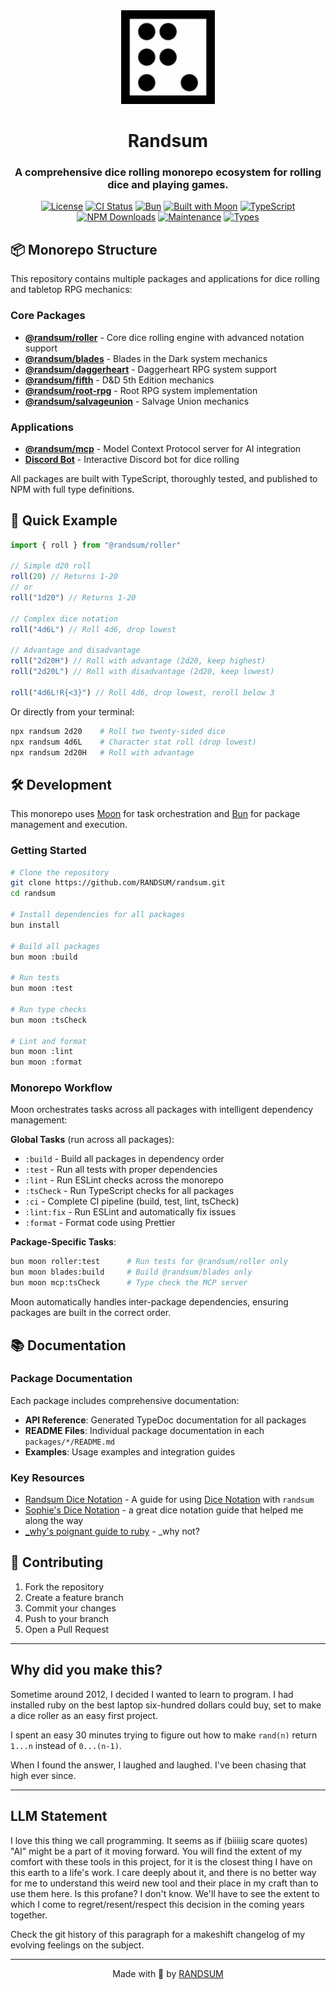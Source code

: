 <div align="center">
  <img width="150" height="150" src="https://raw.githubusercontent.com/RANDSUM/randsum/refs/heads/main/icon.webp" alt="Randsum Logo. A Dotted D6 rolled a 6 with the dots arranged to look like an R.">
  <h1>Randsum</h1>
  <h3>A comprehensive dice rolling monorepo ecosystem for rolling dice and playing games.</h3>

[![License](https://img.shields.io/npm/l/randsum)](https://github.com/RANDSUM/randsum/blob/main/LICENSE)
[![CI Status](https://github.com/RANDSUM/randsum/workflows/CI/badge.svg)](https://github.com/RANDSUM/randsum/actions)
[![Bun](https://img.shields.io/badge/Bun-%23000000.svg?style=flat&logo=bun&logoColor=white)](https://bun.sh)
[![Built with Moon](https://img.shields.io/badge/Built%20with-Moon-blue?style=flat)](https://moonrepo.dev)
[![TypeScript](https://img.shields.io/badge/TypeScript-5.8-blue?logo=typescript)](https://www.typescriptlang.org/)
[![NPM Downloads](https://img.shields.io/npm/dm/@randsum/roller)](https://www.npmjs.com/package/@randsum/roller)
[![Maintenance](https://img.shields.io/badge/Maintained%3F-yes-green.svg)](https://github.com/RANDSUM/randsum/commits/main)
[![Types](https://img.shields.io/badge/Types-included-blue)](https://www.npmjs.com/package/@randsum/roller)

</div>

## 📦 Monorepo Structure

This repository contains multiple packages and applications for dice rolling and tabletop RPG mechanics:

### Core Packages

- **[@randsum/roller](packages/roller)** - Core dice rolling engine with advanced notation support
- **[@randsum/blades](packages/blades)** - Blades in the Dark system mechanics
- **[@randsum/daggerheart](packages/daggerheart)** - Daggerheart RPG system support
- **[@randsum/fifth](packages/fifth)** - D&D 5th Edition mechanics
- **[@randsum/root-rpg](packages/root-rpg)** - Root RPG system implementation
- **[@randsum/salvageunion](packages/salvageunion)** - Salvage Union mechanics

### Applications

- **[@randsum/mcp](apps/mcp)** - Model Context Protocol server for AI integration
- **[Discord Bot](apps/robo)** - Interactive Discord bot for dice rolling

All packages are built with TypeScript, thoroughly tested, and published to NPM with full type definitions.

## 🚀 Quick Example

```typescript
import { roll } from "@randsum/roller"

// Simple d20 roll
roll(20) // Returns 1-20
// or
roll("1d20") // Returns 1-20

// Complex dice notation
roll("4d6L") // Roll 4d6, drop lowest

// Advantage and disadvantage
roll("2d20H") // Roll with advantage (2d20, keep highest)
roll("2d20L") // Roll with disadvantage (2d20, keep lowest)

roll("4d6L!R{<3}") // Roll 4d6, drop lowest, reroll below 3
```

Or directly from your terminal:

```bash
npx randsum 2d20    # Roll two twenty-sided dice
npx randsum 4d6L    # Character stat roll (drop lowest)
npx randsum 2d20H   # Roll with advantage
```

## 🛠️ Development

This monorepo uses [Moon](https://moonrepo.dev) for task orchestration and [Bun](https://bun.sh) for package management and execution.

### Getting Started

```bash
# Clone the repository
git clone https://github.com/RANDSUM/randsum.git
cd randsum

# Install dependencies for all packages
bun install

# Build all packages
bun moon :build

# Run tests
bun moon :test

# Run type checks
bun moon :tsCheck

# Lint and format
bun moon :lint
bun moon :format
```

### Monorepo Workflow

Moon orchestrates tasks across all packages with intelligent dependency management:

**Global Tasks** (run across all packages):

- `:build` - Build all packages in dependency order
- `:test` - Run all tests with proper dependencies
- `:lint` - Run ESLint checks across the monorepo
- `:tsCheck` - Run TypeScript checks for all packages
- `:ci` - Complete CI pipeline (build, test, lint, tsCheck)
- `:lint:fix` - Run ESLint and automatically fix issues
- `:format` - Format code using Prettier

**Package-Specific Tasks**:

```bash
bun moon roller:test      # Run tests for @randsum/roller only
bun moon blades:build     # Build @randsum/blades only
bun moon mcp:tsCheck      # Type check the MCP server
```

Moon automatically handles inter-package dependencies, ensuring packages are built in the correct order.

## 📚 Documentation

### Package Documentation

Each package includes comprehensive documentation:

- **API Reference**: Generated TypeDoc documentation for all packages
- **README Files**: Individual package documentation in each `packages/*/README.md`
- **Examples**: Usage examples and integration guides

### Key Resources

- [Randsum Dice Notation](https://github.com/RANDSUM/randsum/blob/main/packages/roller/RANDSUM_DICE_NOTATION.md) - A guide for using [Dice Notation](https://en.wikipedia.org/wiki/Dice_notation) with `randsum`
- [Sophie's Dice Notation](https://sophiehoulden.com/dice/documentation/notation.html) - a great dice notation guide that helped me along the way
- [\_why's poignant guide to ruby](https://poignant.guide/) - \_why not?

## 🤝 Contributing

1. Fork the repository
2. Create a feature branch
3. Commit your changes
4. Push to your branch
5. Open a Pull Request

---

## Why did you make this?

Sometime around 2012, I decided I wanted to learn to program. I had installed ruby on the best laptop six-hundred dollars could buy, set to make a dice roller as an easy first project.

I spent an easy 30 minutes trying to figure out how to make `rand(n)` return `1...n` instead of `0...(n-1)`.

When I found the answer, I laughed and laughed. I've been chasing that high ever since.

---

## LLM Statement

I love this thing we call programming. It seems as if (biiiiig scare quotes) "AI" might be a part of it moving forward. You will find the extent of my comfort with these tools in this project, for it is the closest thing I have on this earth to a life's work. I care deeply about it, and there is no better way for me to understand this weird new tool and their place in my craft than to use them here. Is this profane? I don't know. We'll have to see the extent to which I come to regret/resent/respect this decision in the coming years together.

Check the git history of this paragraph for a makeshift changelog of my evolving feelings on the subject.

---

<div align="center">
Made with 👹 by <a href="https://github.com/RANDSUM">RANDSUM</a>
</div>

